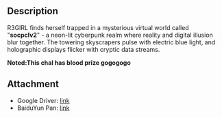 ## Description

R3GIRL finds herself trapped in a mysterious virtual world called "**socpclv2**" - a neon-lit cyberpunk realm where reality and digital illusion blur together. The towering skyscrapers pulse with electric blue light, and holographic displays flicker with cryptic data streams.

**Noted:This chal has blood prize gogogogo**

## Attachment 

- Google Driver: [link](https://drive.google.com/file/d/1-cdaPrUWFtjpu4XXE0i9tKl8coZChoZf/view?usp=sharing)
- BaiduYun Pan: [link](https://pan.baidu.com/s/1m2gyd8KezGo4ET6_RQ2r_w?pwd=R325)